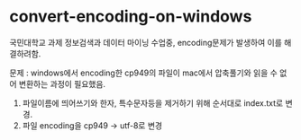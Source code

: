 # convert-encoding-on-windows

국민대학교 과제 정보검색과 데이터 마이닝 수업중, encoding문제가 발생하여 이를 해결하려함.

문제 : windows에서 encoding한 cp949의 파일이 mac에서 압축풀기와 읽을 수 없어 변환하는 과정이 필요했음.

1. 파일이름에 띄어쓰기와 한자, 특수문자등을 제거하기 위해 순서대로 index.txt로 변경.
2. 파일 encoding을 cp949 -> utf-8로 변경
